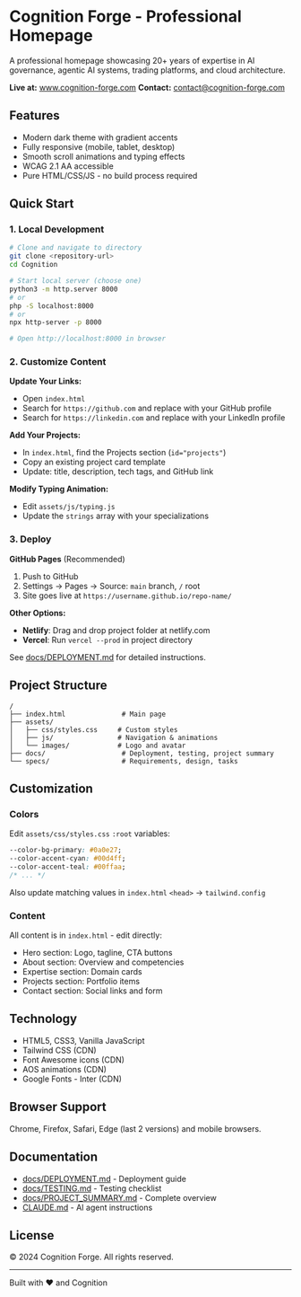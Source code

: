 # Cognition Forge - Professional Homepage

A professional homepage showcasing 20+ years of expertise in AI governance, agentic AI systems, trading platforms, and cloud architecture.

**Live at:** www.cognition-forge.com
**Contact:** contact@cognition-forge.com

## Features

- Modern dark theme with gradient accents
- Fully responsive (mobile, tablet, desktop)
- Smooth scroll animations and typing effects
- WCAG 2.1 AA accessible
- Pure HTML/CSS/JS - no build process required

## Quick Start

### 1. Local Development

```bash
# Clone and navigate to directory
git clone <repository-url>
cd Cognition

# Start local server (choose one)
python3 -m http.server 8000
# or
php -S localhost:8000
# or
npx http-server -p 8000

# Open http://localhost:8000 in browser
```

### 2. Customize Content

**Update Your Links:**
- Open `index.html`
- Search for `https://github.com` and replace with your GitHub profile
- Search for `https://linkedin.com` and replace with your LinkedIn profile

**Add Your Projects:**
- In `index.html`, find the Projects section (`id="projects"`)
- Copy an existing project card template
- Update: title, description, tech tags, and GitHub link

**Modify Typing Animation:**
- Edit `assets/js/typing.js`
- Update the `strings` array with your specializations

### 3. Deploy

**GitHub Pages** (Recommended)
1. Push to GitHub
2. Settings → Pages → Source: `main` branch, `/` root
3. Site goes live at `https://username.github.io/repo-name/`

**Other Options:**
- **Netlify**: Drag and drop project folder at netlify.com
- **Vercel**: Run `vercel --prod` in project directory

See [docs/DEPLOYMENT.md](docs/DEPLOYMENT.md) for detailed instructions.

## Project Structure

```
/
├── index.html              # Main page
├── assets/
│   ├── css/styles.css     # Custom styles
│   ├── js/                # Navigation & animations
│   └── images/            # Logo and avatar
├── docs/                   # Deployment, testing, project summary
└── specs/                  # Requirements, design, tasks
```

## Customization

### Colors
Edit `assets/css/styles.css` `:root` variables:
```css
--color-bg-primary: #0a0e27;
--color-accent-cyan: #00d4ff;
--color-accent-teal: #00ffaa;
/* ... */
```
Also update matching values in `index.html` `<head>` → `tailwind.config`

### Content
All content is in `index.html` - edit directly:
- Hero section: Logo, tagline, CTA buttons
- About section: Overview and competencies
- Expertise section: Domain cards
- Projects section: Portfolio items
- Contact section: Social links and form

## Technology

- HTML5, CSS3, Vanilla JavaScript
- Tailwind CSS (CDN)
- Font Awesome icons (CDN)
- AOS animations (CDN)
- Google Fonts - Inter (CDN)

## Browser Support

Chrome, Firefox, Safari, Edge (last 2 versions) and mobile browsers.

## Documentation

- [docs/DEPLOYMENT.md](docs/DEPLOYMENT.md) - Deployment guide
- [docs/TESTING.md](docs/TESTING.md) - Testing checklist
- [docs/PROJECT_SUMMARY.md](docs/PROJECT_SUMMARY.md) - Complete overview
- [CLAUDE.md](CLAUDE.md) - AI agent instructions

## License

© 2024 Cognition Forge. All rights reserved.

---

Built with ❤️ and Cognition
